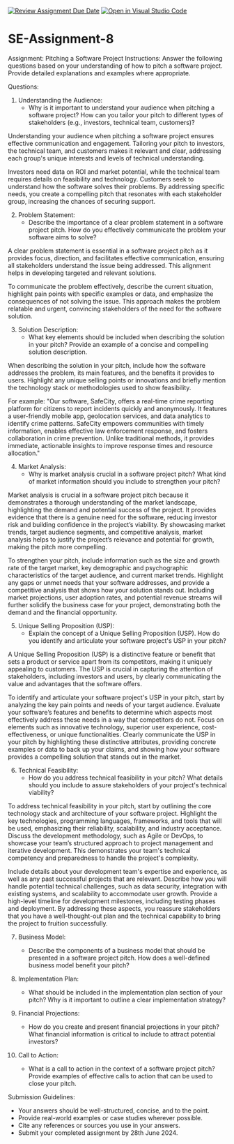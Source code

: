 [![Review Assignment Due Date](https://classroom.github.com/assets/deadline-readme-button-22041afd0340ce965d47ae6ef1cefeee28c7c493a6346c4f15d667ab976d596c.svg)](https://classroom.github.com/a/4bgukiqw)
[![Open in Visual Studio Code](https://classroom.github.com/assets/open-in-vscode-2e0aaae1b6195c2367325f4f02e2d04e9abb55f0b24a779b69b11b9e10269abc.svg)](https://classroom.github.com/online_ide?assignment_repo_id=15397853&assignment_repo_type=AssignmentRepo)
# SE-Assignment-8
 Assignment: Pitching a Software Project
 Instructions:
Answer the following questions based on your understanding of how to pitch a software project. Provide detailed explanations and examples where appropriate.

 Questions:

1. Understanding the Audience:
   - Why is it important to understand your audience when pitching a software project? How can you tailor your pitch to different types of stakeholders (e.g., investors, technical team, customers)?

Understanding your audience when pitching a software project ensures effective communication and engagement. Tailoring your pitch to investors, the technical team, and customers makes it relevant and clear, addressing each group's unique interests and levels of technical understanding.

Investors need data on ROI and market potential, while the technical team requires details on feasibility and technology. Customers seek to understand how the software solves their problems. By addressing specific needs, you create a compelling pitch that resonates with each stakeholder group, increasing the chances of securing support.


2. Problem Statement:
   - Describe the importance of a clear problem statement in a software project pitch. How do you effectively communicate the problem your software aims to solve?

A clear problem statement is essential in a software project pitch as it provides focus, direction, and facilitates effective communication, ensuring all stakeholders understand the issue being addressed. This alignment helps in developing targeted and relevant solutions.

To communicate the problem effectively, describe the current situation, highlight pain points with specific examples or data, and emphasize the consequences of not solving the issue. This approach makes the problem relatable and urgent, convincing stakeholders of the need for the software solution.

3. Solution Description:
   - What key elements should be included when describing the solution in your pitch? Provide an example of a concise and compelling solution description.

When describing the solution in your pitch, include how the software addresses the problem, its main features, and the benefits it provides to users. Highlight any unique selling points or innovations and briefly mention the technology stack or methodologies used to show feasibility.

For example: "Our software, SafeCity, offers a real-time crime reporting platform for citizens to report incidents quickly and anonymously. It features a user-friendly mobile app, geolocation services, and data analytics to identify crime patterns. SafeCity empowers communities with timely information, enables effective law enforcement response, and fosters collaboration in crime prevention. Unlike traditional methods, it provides immediate, actionable insights to improve response times and resource allocation."

4. Market Analysis:
   - Why is market analysis crucial in a software project pitch? What kind of market information should you include to strengthen your pitch?

Market analysis is crucial in a software project pitch because it demonstrates a thorough understanding of the market landscape, highlighting the demand and potential success of the project. It provides evidence that there is a genuine need for the software, reducing investor risk and building confidence in the project’s viability. By showcasing market trends, target audience segments, and competitive analysis, market analysis helps to justify the project’s relevance and potential for growth, making the pitch more compelling.

To strengthen your pitch, include information such as the size and growth rate of the target market, key demographic and psychographic characteristics of the target audience, and current market trends. Highlight any gaps or unmet needs that your software addresses, and provide a competitive analysis that shows how your solution stands out. Including market projections, user adoption rates, and potential revenue streams will further solidify the business case for your project, demonstrating both the demand and the financial opportunity.

5. Unique Selling Proposition (USP):
   - Explain the concept of a Unique Selling Proposition (USP). How do you identify and articulate your software project's USP in your pitch?

A Unique Selling Proposition (USP) is a distinctive feature or benefit that sets a product or service apart from its competitors, making it uniquely appealing to customers. The USP is crucial in capturing the attention of stakeholders, including investors and users, by clearly communicating the value and advantages that the software offers.

To identify and articulate your software project's USP in your pitch, start by analyzing the key pain points and needs of your target audience. Evaluate your software’s features and benefits to determine which aspects most effectively address these needs in a way that competitors do not. Focus on elements such as innovative technology, superior user experience, cost-effectiveness, or unique functionalities. Clearly communicate the USP in your pitch by highlighting these distinctive attributes, providing concrete examples or data to back up your claims, and showing how your software provides a compelling solution that stands out in the market.

6. Technical Feasibility:
   - How do you address technical feasibility in your pitch? What details should you include to assure stakeholders of your project's technical viability?

To address technical feasibility in your pitch, start by outlining the core technology stack and architecture of your software project. Highlight the key technologies, programming languages, frameworks, and tools that will be used, emphasizing their reliability, scalability, and industry acceptance. Discuss the development methodology, such as Agile or DevOps, to showcase your team’s structured approach to project management and iterative development. This demonstrates your team's technical competency and preparedness to handle the project's complexity.

Include details about your development team's expertise and experience, as well as any past successful projects that are relevant. Describe how you will handle potential technical challenges, such as data security, integration with existing systems, and scalability to accommodate user growth. Provide a high-level timeline for development milestones, including testing phases and deployment. By addressing these aspects, you reassure stakeholders that you have a well-thought-out plan and the technical capability to bring the project to fruition successfully.

7. Business Model:
   - Describe the components of a business model that should be presented in a software project pitch. How does a well-defined business model benefit your pitch?

8. Implementation Plan:
   - What should be included in the implementation plan section of your pitch? Why is it important to outline a clear implementation strategy?

9. Financial Projections:
   - How do you create and present financial projections in your pitch? What financial information is critical to include to attract potential investors?

10. Call to Action:
    - What is a call to action in the context of a software project pitch? Provide examples of effective calls to action that can be used to close your pitch.

 Submission Guidelines:
- Your answers should be well-structured, concise, and to the point.
- Provide real-world examples or case studies wherever possible.
- Cite any references or sources you use in your answers.
- Submit your completed assignment by 28th June 2024.


